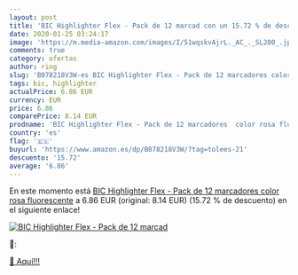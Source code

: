 ```yaml
---
layout: post
title: 'BIC Highlighter Flex - Pack de 12 marcad con un 15.72 % de descuento'
date: 2020-01-25 03:24:17
image: 'https://m.media-amazon.com/images/I/51wqskvAjrL._AC_._SL200_.jpg'
comments: true
category: ofertas
author: ring
slug: 'B078218V3W-es BIC Highlighter Flex - Pack de 12 marcadores color rosa...'
tags: bic, highlighter
actualPrice: 6.86 EUR
currency: EUR
price: 6.86
comparePrice: 8.14 EUR
prodname: 'BIC Highlighter Flex - Pack de 12 marcadores  color rosa fluorescente'
country: 'es'
flag: '🇪🇸'
buyurl: 'https://www.amazon.es/dp/B078218V3W/?tag=tolees-21'
descuento: '15.72'
average: '6.86'
---
```


En este momento está [BIC Highlighter Flex - Pack de 12 marcadores  color rosa fluorescente](https://www.amazon.es/dp/B078218V3W/?tag=tolees-21) a 6.86 EUR (original: 8.14 EUR) (15.72 %  de descuento) en el siguiente enlace!

[![BIC Highlighter Flex - Pack de 12 marcad](https://m.media-amazon.com/images/I/51wqskvAjrL._AC_._SL200_.jpg)](https://www.amazon.es/dp/B078218V3W/?tag=tolees-21)

🔎:


[🛒 Aquí!!!](https://www.amazon.es/dp/B078218V3W/?tag=tolees-21)
